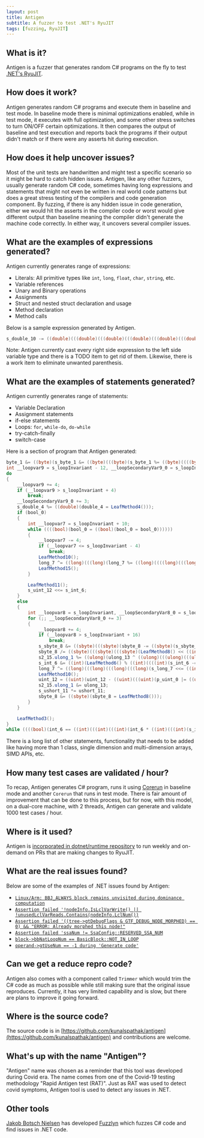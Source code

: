 ```yaml
---
layout: post
title: Antigen
subtitle: A fuzzer to test .NET's RyuJIT
tags: [fuzzing, RyuJIT]
---
```


## What is it?

Antigen is a fuzzer that generates random C# programs on the fly to test [.NET's RyuJIT](https://github.com/Potapy4/dotnet-coreclr/blob/master/Documentation/botr/ryujit-overview.md).

## How does it work?

Antigen generates random C# programs and execute them in baseline and test mode. In baseline mode there is minimal optimizations enabled, while in test mode, it executes with full optimization, and some other stress switches to turn ON/OFF certain optimizations. It then compares the output of baseline and test execution and reports back the programs if their output didn't match or if there were any asserts hit during execution.

## How does it help uncover issues?

Most of the unit tests are handwritten and might test a specific scenario so it might be hard to catch hidden issues. Antigen, like any other fuzzers, usually generate random C# code, sometimes having long expressions and statements that might not even be written in real world code patterns but does a great stress testing of the compilers and code generation component. By fuzzing, if there is any hidden issue in code generation, either we would hit the asserts in the compiler code or worst would give different output than baseline meaning the compiler didn't generate the machine code correctly. In either way, it uncovers several compiler issues.

## What are the examples of expressions generated?

Antigen currently generates range of expressions:
- Literals: All primitive types like `int`, `long`, `float`, `char`, `string`, etc.
- Variable references
- Unary and Binary operations
- Assignments
- Struct and nested struct declaration and usage
- Method declaration
- Method calls

Below is a sample expression generated by Antigen. 

```c#
s_double_10 -= ((double)(((double)(((double)(((double)(((double)(((double)(LeafMethod4() - -2)) + ((double)(s_double_10 %= ((double)((s_double_10) + 58)))))) - ((double)(double_55 += ((double)(s_double_10 + LeafMethod4())))))) % ((double)((((double)(((double)(((double)(double_55 /= ((double)((s_double_10) + 22)))) + double_28)) / ((double)((((double)(s_double_10 *= ((double)(LeafMethod4() + double_28))))) + 96))))) + 2)))) + ((double)(((double)(((double)(((double)(p_double_44 += double_55)) % ((double)((p_double_44) + 44)))) - ((double)(((double)(double_55 - p_double_44)) + ((double)(p_double_44 += double_28)))))) + ((double)(((double)(double_28 += ((double)(s_double_10 / ((double)((double_28) + 7)))))) + ((double)(((double)(double_55 % ((double)((s_double_10) + 30)))) + LeafMethod4())))))))) * ((double)(((double)(((double)(((double)(double_28 + ((double)(double_55 * LeafMethod4())))) * ((double)(double_28 /= ((double)((((double)(LeafMethod4() + double_28))) + 72)))))) * ((double)(((double)(((double)(double_28 * LeafMethod4())) % ((double)((((double)(double_55 % ((double)((LeafMethod4()) + 57))))) + 8)))) + ((double)(((double)(LeafMethod4() % ((double)((s_double_10) + 67)))) * ((double)(double_28 += s_double_10)))))))) + p_double_44))));
```

Note: Antigen currently cast every right side expression to the left side variable type and there is a TODO item to get rid of them. Likewise, there is a work item to eliminate unwanted parenthesis.

## What are the examples of statements generated?

Antigen currently generates range of statements:
- Variable Declaration
- Assignment statements
- if-else statements
- Loops: `for`, `while-do`, `do-while`
- try-catch-finally
- switch-case

Here is a section of program that Antigen generated:

```c#
byte_1 &= ((byte)(s_byte_1 &= ((byte)(((byte)(s_byte_1 %= ((byte)((((byte)(((byte)(((byte)(byte_1 * s_byte_1)) % ((byte)((((byte)(s_byte_1 ^= s_byte_1))) + 96)))) % ((byte)((byte_1) + 43))))) + 77)))) + ((byte)(LeafMethod1() + ((byte)(((byte)(((byte)(s_byte_1 - s_byte_1)) / ((byte)((((byte)(LeafMethod1() * LeafMethod1()))) + 65)))) - ((byte)(((byte)(s_byte_1 / ((byte)((LeafMethod1()) + 61)))) | ((byte)(byte_1 * byte_1))))))))))));
int __loopvar9 = s_loopInvariant - 12, __loopSecondaryVar9_0 = s_loopInvariant - 10;
do
{
    __loopvar9 += 4;
    if (__loopvar9 > s_loopInvariant + 4)
        break;
    __loopSecondaryVar9_0 += 3;
    s_double_4 %= ((double)(double_4 = LeafMethod4()));
    if (bool_0)
    {
        int __loopvar7 = s_loopInvariant + 10;
        while ((((bool)(bool_0 = ((bool)(bool_0 = bool_0))))))
        {
            __loopvar7 -= 4;
            if (__loopvar7 <= s_loopInvariant - 4)
                break;
            LeafMethod10();
            long_7 ^= ((long)(((long)(long_7 %= ((long)((((long)(((long)(((long)(long_7 & LeafMethod7())) - ((long)(long_7 = LeafMethod7())))) + ((long)(s_long_7 <<= ((int)(((int)(LeafMethod6() & LeafMethod6())) ^ ((int)(p_int_5 ^= int_6))))))))) + 90)))) * long_7));
            LeafMethod15();
        }

        LeafMethod11();
        s_uint_12 <<= s_int_6;
    }
    else
    {
        int __loopvar8 = s_loopInvariant, __loopSecondaryVar8_0 = s_loopInvariant - 10;
        for (;; __loopSecondaryVar8_0 += 3)
        {
            __loopvar8 += 4;
            if (__loopvar8 > s_loopInvariant + 16)
                break;
            s_sbyte_8 &= ((sbyte)(((sbyte)(sbyte_8 -= ((sbyte)(s_sbyte_8 = ((sbyte)(sbyte_8 >> ((int)(((int)(s_int_6 - LeafMethod6())) + ((int)(int_6 - LeafMethod6())))))))))) * s_sbyte_8));
            sbyte_8 /= ((sbyte)(((sbyte)(((sbyte)(LeafMethod8() << ((int)(((int)(int_6 >> 1)) % ((int)((((int)(int_6 += ((int)(LeafMethod6() & LeafMethod6()))))) + 28)))))) * ((sbyte)(((sbyte)(sbyte_8 <<= s_int_6)) % ((sbyte)((((sbyte)(sbyte_8 &= sbyte_8))) + 31)))))) ^ ((sbyte)(((sbyte)(s_sbyte_8 <<= LeafMethod6())) >> LeafMethod6()))));
            s2_15.ulong_1 %= ((ulong)(ulong_13 ^ ((ulong)(((ulong)(((ulong)(ulong_13 = ((ulong)(((ulong)(s_ulong_13 -= s_ulong_13)) * ((ulong)(s2_15.ulong_1 %= ((ulong)((s2_15.ulong_1) + 51)))))))) * ((ulong)(((ulong)(s_ulong_13 % ((ulong)((((ulong)(ulong_13 &= s2_15.ulong_1))) + 10)))) / ((ulong)((LeafMethod13()) + 71)))))) * ulong_13))));
            s_int_6 &= ((int)(LeafMethod6() % ((int)((((int)(s_int_6 -= ((int)(((int)(((int)(4 | ((int)(s_int_6 |= s_int_6)))) - s_int_6)) | ((int)(((int)(((int)(s_int_6 % ((int)((1) + 26)))) ^ ((int)(int_6 ^= s_int_6)))) / ((int)((((int)(s_int_6 = ((int)(int_6 - int_6))))) + 11))))))))) + 12))));
            long_7 ^= ((long)(((long)(((long)(((long)(s_long_7 <<= ((int)(p_int_5 >>= s_int_6)))) << ((int)(int_6 -= ((int)(((int)(p_int_5 -= int_6)) % ((int)((((int)(LeafMethod6() - s_int_6))) + 22)))))))) ^ ((long)(long_7 * LeafMethod7())))) | ((long)(((long)(((long)(long_7 | long_7)) >> ((int)(s_int_6 -= LeafMethod6())))) ^ s_long_7))));
            LeafMethod10();
            uint_12 = ((uint)(uint_12 - ((uint)(((uint)(p_uint_0 |= ((uint)(p_uint_0 >>= ((int)(((int)(s_int_6 |= int_6)) >> ((int)(s_int_6 << 94)))))))) * ((uint)(((uint)(((uint)(((uint)(s_uint_12 + LeafMethod12())) / ((uint)((uint_12) + 22)))) % ((uint)((((uint)(((uint)(s_uint_12 * LeafMethod12())) % ((uint)((((uint)(s_uint_12 + LeafMethod12()))) + 51))))) + 54)))) % ((uint)((((uint)(((uint)(((uint)(uint_12 % ((uint)((LeafMethod12()) + 10)))) + ((uint)(LeafMethod12() / ((uint)((LeafMethod12()) + 66)))))) & ((uint)(s_uint_12 = ((uint)(uint_12 | uint_12))))))) + 86))))))));
            s2_15.ulong_1 &= ulong_13;
            s_ushort_11 *= ushort_11;
            sbyte_8 &= ((sbyte)(sbyte_8 = LeafMethod8()));
        }
    }

    LeafMethod3();
}
while ((((bool)(int_6 == ((int)(((int)(((int)(int_6 * ((int)(((int)(s_int_6 /= ((int)((LeafMethod6()) + 43)))) ^ ((int)(int_6 ^= int_6)))))) & ((int)(int_6 -= ((int)(s_int_6 &= ((int)(int_6 % ((int)((p_int_5) + 21)))))))))) % ((int)((((int)(s_int_6 *= ((int)(((int)(int_6 &= ((int)(p_int_5 >> s_int_6)))) & ((int)(((int)(s_int_6 -= LeafMethod6())) ^ ((int)(LeafMethod6() | s_int_6))))))))) + 48))))))));
```

There is a long list of other statements, functionality that needs to be added like having more than 1 class, single dimension and multi-dimension arrays, SIMD APIs, etc.

## How many test cases are validated / hour?

To recap, Antigen generates C# program, runs it using [Corerun](https://github.com/dotnet/runtime/blob/f3c705ef291ff89b53220a31d8321355471d1937/docs/workflow/testing/using-corerun.md) in baseline mode and another `Corerun` that runs in test mode. There is fair amount of improvement that can be done to this process, but for now, with this model, on a dual-core machine, with 2 threads, Antigen can generate and validate 1000 test cases / hour.


## Where is it used?

Antigen is [incorporated in dotnet/runtime repository](https://github.com/dotnet/runtime/pull/59489) to run weekly and on-demand on PRs that are making changes to RyuJIT.

## What are the real issues found?

Below are some of the examples of .NET issues found by Antigen:

- [`Linux/Arm: BBJ_ALWAYS block remains unvisited during dominance computation`](https://github.com/dotnet/runtime/issues/59298)
- [`Assertion failed '!nodeInfo.IsLclVarWrite() || !unusedLclVarReads.Contains(nodeInfo.LclNum())`](https://github.com/dotnet/runtime/issues/57919)
- [`Assertion failed '((tree->gtDebugFlags & GTF_DEBUG_NODE_MORPHED) == 0) && "ERROR: Already morphed this node!"`](https://github.com/dotnet/runtime/issues/56962)
- [`Assertion failed 'ssaNum != SsaConfig::RESERVED_SSA_NUM`](https://github.com/dotnet/runtime/issues/57916)
- [`block->bbNatLoopNum == BasicBlock::NOT_IN_LOOP`](https://github.com/dotnet/runtime/issues/56961)
- [`operand->gtUseNum == -1 during 'Generate code'`](https://github.com/dotnet/runtime/issues/56953)


## Can we get a reduce repro code?

Antigen also comes with a component called `Trimmer` which would trim the C# code as much as possible while still making sure that the original issue reproduces. Currently, it has very limited capability and is slow, but there are plans to improve it going forward.

## Where is the source code?

The source code is in [https://github.com/kunalspathak/antigen](https://github.com/kunalspathak/antigen) and contributions are welcome.

## What's up with the name "Antigen"?

"Antigen" name was chosen as a reminder that this tool was developed during Covid era. The name comes from one of the Covid-19 testing methodology "Rapid Antigen test (RAT)". Just as RAT was used to detect covid symptoms, Antigen tool is used to detect any issues in .NET.

## Other tools

[Jakob Botsch Nielsen](https://jakobbotsch.com/) has developed [Fuzzlyn](https://github.com/jakobbotsch/Fuzzlyn) which fuzzes C# code and find issues in .NET code.